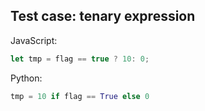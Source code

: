 ## Test case: tenary expression
JavaScript:
```js
let tmp = flag == true ? 10: 0;
```

Python:
```py
tmp = 10 if flag == True else 0
```
